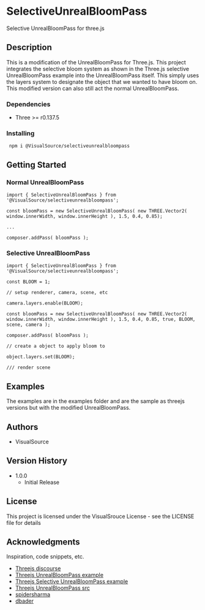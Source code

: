 # SelectiveUnrealBloomPass

Selective UnrealBloomPass for three.js

## Description

This is a modification of the UnrealBloomPass for Three.js. This project integrates the selective bloom system as shown in the Three.js selective UnrealBloomPass example into the UnrealBloomPass itself. This simply uses the layers system to designate the object that we wanted to have bloom on. This modified version can also still act the normal UnrealBloomPass.  

### Dependencies
 * Three >= r0.137.5


### Installing

```
 npm i @VisualSource/selectiveunrealbloompass
```

## Getting Started

### Normal UnrealBloomPass

```
import { SelectiveUnrealBloomPass } from '@VisualSource/selectiveunrealbloompass';

const bloomPass = new SelectiveUnrealBloomPass( new THREE.Vector2( window.innerWidth, window.innerHeight ), 1.5, 0.4, 0.85);

...

composer.addPass( bloomPass );

```
### Selective UnrealBloomPass

```
import { SelectiveUnrealBloomPass } from '@VisualSource/selectiveunrealbloompass';

const BLOOM = 1;

// setup renderer, camera, scene, etc

camera.layers.enable(BLOOM);

const bloomPass = new SelectiveUnrealBloomPass( new THREE.Vector2( window.innerWidth, window.innerHeight ), 1.5, 0.4, 0.85, true, BLOOM, scene, camera );

composer.addPass( bloomPass );

// create a object to apply bloom to

object.layers.set(BLOOM);

/// render scene

```

## Examples 

The examples are in the examples folder and are the sample as threejs versions but with the modified UnrealBloomPass.

## Authors

* VisualSource 

## Version History

* 1.0.0
    * Initial Release


## License

This project is licensed under the VisualSrouce License - see the LICENSE file for details

## Acknowledgments

Inspiration, code snippets, etc.
* [Threejs discourse](https://discourse.threejs.org/t/selective-unrealbloompass-issues/9331/12)
* [Threejs UnrealBloomPass example](https://threejs.org/examples/?q=bloom#webgl_postprocessing_unreal_bloom)
* [Threejs Selective UnrealBloomPass example](https://threejs.org/examples/?q=bloom#webgl_postprocessing_unreal_bloom_selective)
* [Threejs UnrealBloomPass src](https://github.com/mrdoob/three.js/blob/dev/examples/jsm/postprocessing/UnrealBloomPass.js)
* [spidersharma](https://pastebin.com/jtk5d30f)
* [dbader](https://github.com/dbader/readme-template)
